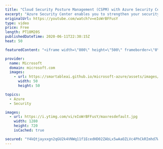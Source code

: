 ```yaml
---
title: "Cloud Security Posture Management (CSPM) with Azure Security Center | Azure Friday"
excerpt: "Azure Security Center enables you to strengthen your security posture. Yuri Diogenes joins Scott Hanselman to show how Security Center helps you identify and perform the hardening tasks recommended as security best practices and implement them across your machines, data services, and apps.  0:00 - Intro"
originalUrl: https://youtube.com/watch?v=eIoWrBFFusY
type: video
price: Free
length: PT18M20S
publishedDateTime: 2020-06-11T22:30:15Z
heat: 50

featuredContent: "<iframe width=\"800\" height=\"500\" frameborder=\"0\" src=\"https://www.youtube.com/embed/eIoWrBFFusY\" allow=\"accelerometer; autoplay; encrypted-media; gyroscope; picture-in-picture\" allowfullscreen></iframe>"

provider:
  name: Microsoft
  domain: microsoft.com
  images:
    - url: https://smartableai.github.io/microsoft-azure/assets/images/organizations/microsoft.com-50x50.jpg
      width: 50
      height: 50

topics:
  - Azure
  - Security

images:
  - url: https://i.ytimg.com/vi/eIoWrBFFusY/maxresdefault.jpg
    width: 1280
    height: 720
    isCached: true

secured: "Y4kQtjayxxgn2qGU2k4VNWq11f1EcedHD02ZAbLx5wAaOZLVc4PhCkRImhd7WIQYz5iYfVoMeMo2WNZFb1QepottPJCnj1p3aoYO/ymE2TZG7GhCpffb/mjNx4zWKSGXF3YZpsG+qwooZv76SFjoD0seiIwf8CCsgQuvbCycKW33OHGMM9VmmpUxSqGNWKUKIn1CKTR1cN2853MPNQtFQ1eBQsbj3a9T4tqmuhO8snBh1IpvaT810ShnOGzJ5OXGDF3BrmDl8Tn8sDYZeazVWQ7O9GlVsYrmYv+2R4KB7ek9bjrquIASxqsJx7cdlGPOfcLOJjY8cMAU78KzrLwaUfp7bv42B8mm4V+nifvv6QBM6ehryjeOmDFG40drpNTdsMMx8/+zmorrIa/rm5Nw2AcrN/cGWhdyBX3LyvLz/RI=;EnpSkpokdIk+c5/sw0Coag=="
---
```


